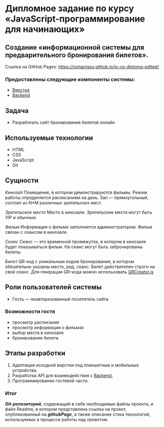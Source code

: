 # Дипломное задание по курсу «JavaScript-программирование для начинающих»

## Создание «информационной системы для предварительного бронирования билетов».

Ссылка на GitHub Pages: https://romanigos.github.io/js-cp-diploma-edited/

### Предоставлены следующие компоненты системы:

- [Верстка](./sources/layout.zip)
- [Backend](./md/backend.md)

## Задача

-   Разработать сайт бронирования билетов онлайн

## Используемые технологии

- HTML
- CSS
- JavaScript
- Git

## Сущности

_Кинозал_  Помещение, в котором демонстрируются фильмы. Режим работы определяется расписанием на день. Зал — прямоугольный, состоит из N*M различных зрительских мест.

_Зрительское место_  Место в кинозале. Зрительские места могут быть VIP и обычные.

_Фильм_  Информация о фильме заполняется администратором. Фильм связан с сеансом в кинозале.

_Сеанс_  Сеанс — это временной промежуток, в котором в кинозале будет показываться фильм. На сеанс могут быть забронированы билеты.

_Билет_  QR-код c уникальным кодом бронирования, в котором обязательно указаны место, ряд, сеанс. Билет действителен строго на свой сеанс. Для генерации QR-кода можно использовать [QRCreator.js](https://github.com/slesareva-gala/QR-Code)

## Роли пользователей системы

-   Гость — неавторизованный посетитель сайта

### Возможности гостя

-   просмотр расписания
-   просмотр информации о фильмах
-   выбор места в кинозале
-   бронирование билета

## Этапы разработки

1. Адаптация исходной верстки под планшетные и мобильные устройства.
2. Разработка API для взаимодействия с [Backend.](./md/backend.md)
3. Программирование гостевой части.

### Итог

***Git-репозиторий***, содержащий в себе необходимые файлы проекта, и файл Readme, в котором представлена ссылка на проект, опубликованный на ***githubPage***, а также описание стэка технологий, используемых в процессе работы над проектом.